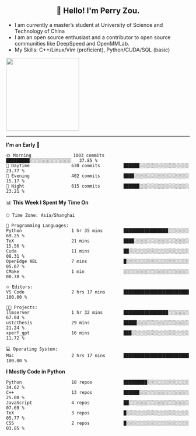 <h2 align="center">👋 Hello! I'm Perry Zou.</h2>

- I am currently a master’s student at University of Science and Technology of China
- I am an open source enthusiast and a contributor to open source communities like DeepSpeed and OpenMMLab.
- My Skills: C++/Linux/Vim (proficient), Python/CUDA/SQL (basic)

<img height=200 align="center" src="https://github-readme-stats.vercel.app/api?username=zonepg" />

-------

<!--START_SECTION:waka-->
**I'm an Early 🐤** 

```text
🌞 Morning                1003 commits        █████████░░░░░░░░░░░░░░░░   37.85 % 
🌆 Daytime                630 commits         ██████░░░░░░░░░░░░░░░░░░░   23.77 % 
🌃 Evening                402 commits         ████░░░░░░░░░░░░░░░░░░░░░   15.17 % 
🌙 Night                  615 commits         ██████░░░░░░░░░░░░░░░░░░░   23.21 % 
```


📊 **This Week I Spent My Time On** 

```text
🕑︎ Time Zone: Asia/Shanghai

💬 Programming Languages: 
Python                   1 hr 35 mins        █████████████████░░░░░░░░   69.25 % 
TeX                      21 mins             ████░░░░░░░░░░░░░░░░░░░░░   15.56 % 
Cuda                     11 mins             ██░░░░░░░░░░░░░░░░░░░░░░░   08.31 % 
OpenEdge ABL             7 mins              █░░░░░░░░░░░░░░░░░░░░░░░░   05.67 % 
CMake                    1 min               ░░░░░░░░░░░░░░░░░░░░░░░░░   00.78 % 

🔥 Editors: 
VS Code                  2 hrs 17 mins       █████████████████████████   100.00 % 

🐱‍💻 Projects: 
llmserver                1 hr 32 mins        █████████████████░░░░░░░░   67.04 % 
ustcthesis               29 mins             █████░░░░░░░░░░░░░░░░░░░░   21.24 % 
xperf_gpt                16 mins             ███░░░░░░░░░░░░░░░░░░░░░░   11.72 % 

💻 Operating System: 
Mac                      2 hrs 17 mins       █████████████████████████   100.00 % 
```

**I Mostly Code in Python** 

```text
Python                   18 repos            █████████░░░░░░░░░░░░░░░░   34.62 % 
C++                      13 repos            ██████░░░░░░░░░░░░░░░░░░░   25.00 % 
JavaScript               4 repos             ██░░░░░░░░░░░░░░░░░░░░░░░   07.69 % 
TeX                      3 repos             █░░░░░░░░░░░░░░░░░░░░░░░░   05.77 % 
CSS                      2 repos             █░░░░░░░░░░░░░░░░░░░░░░░░   03.85 % 
```




<!--END_SECTION:waka-->
